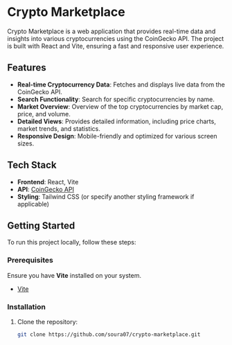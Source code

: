 # Crypto Marketplace

Crypto Marketplace is a web application that provides real-time data and insights into various cryptocurrencies using the CoinGecko API. The project is built with React and Vite, ensuring a fast and responsive user experience.

## Features

- **Real-time Cryptocurrency Data**: Fetches and displays live data from the CoinGecko API.
- **Search Functionality**: Search for specific cryptocurrencies by name.
- **Market Overview**: Overview of the top cryptocurrencies by market cap, price, and volume.
- **Detailed Views**: Provides detailed information, including price charts, market trends, and statistics.
- **Responsive Design**: Mobile-friendly and optimized for various screen sizes.

## Tech Stack

- **Frontend**: React, Vite
- **API**: [CoinGecko API](https://www.coingecko.com/en/api)
- **Styling**: Tailwind CSS (or specify another styling framework if applicable)

## Getting Started

To run this project locally, follow these steps:

### Prerequisites

Ensure you have **Vite** installed on your system.

- [Vite](https://vitejs.dev/guide/)

### Installation

1. Clone the repository:
   ```bash
   git clone https://github.com/soura07/crypto-marketplace.git


